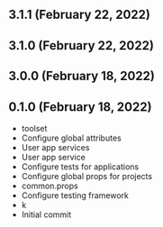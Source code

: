 ## 3.1.1 (February 22, 2022)


## 3.1.0 (February 22, 2022)


## 3.0.0 (February 18, 2022)


## 0.1.0 (February 18, 2022)
  - toolset
  - Configure global attributes
  - User app services
  - User app service
  - Configure tests for applications
  - Configure global props for projects
  - common.props
  - Configure testing framework
  - k
  - Initial commit

